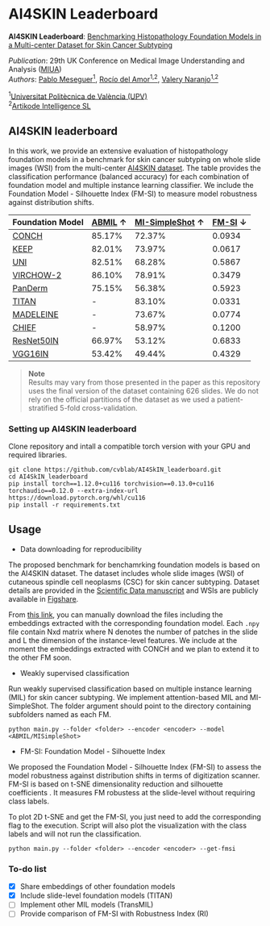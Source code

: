# AI4SKIN Leaderboard

**AI4SKIN Leaderboard**: [Benchmarking Histopathology Foundation Models in a Multi-center Dataset for Skin Cancer Subtyping](https://doi.org/10.1007/978-3-031-98688-8_2)

_Publication_: 29th UK Conference on Medical Image Understanding and Analysis ([MIUA](https://conferences.leeds.ac.uk/miua/))  
_Authors_: [Pablo Meseguer<sup>1</sup>](https://scholar.google.es/citations?user=4r9lgdAAAAAJ&hl=es&oi=ao), [Rocío del Amor<sup>1,2</sup>](https://scholar.google.es/citations?user=CPCZPNkAAAAJ&hl=es&oi=ao), [Valery Naranjo<sup>1,2</sup>](https://scholar.google.com/citations?user=jk4XsG0AAAAJ&hl=es&oi=ao)

<sup>1</sup>[Universitat Politècnica de València (UPV)](https://www.upv.es/)  
<sup>2</sup>[Artikode Intelligence SL](https://www.artikode.com/)

## AI4SKIN leaderboard

In this work, we provide an extensive evaluation of histopathology foundation models in a benchmark for skin cancer subtyping on whole slide images (WSI) from the multi-center [AI4SKIN dataset](https://doi.org/10.1038/s41597-025-05108-3).
The table provides the classification performance (balanced accuracy) for each combination of foundation model and multiple instance learning classifier. We include the Foundation Model - Silhouette Index (FM-SI) to measure model robustness against distribution shifts.


| Foundation Model                                         | [ABMIL](https://proceedings.mlr.press/v80/ilse18a.html) ↑ | [MI-SimpleShot](https://doi.org/10.1038/s41591-024-02857-3) ↑ | [FM-SI](https://doi.org/10.1007/978-3-031-98688-8_2) ↓ |
|----------------------------------------------------------|-----------------------------------------------------------|---------------------------------------------------------------|--------------------------------------------------------|
| [CONCH](https://doi.org/10.1038/s41591-024-02856-4)      | 85.17%                                                    | 72.37%                                                        | 0.0934                                                 |
| [KEEP](https://doi.org/10.48550/arXiv.2412.13126)        | 82.01%                                                    | 73.97%                                                        | 0.0617                                                 |
| [UNI](https://doi.org/10.1038/s41591-024-02857-3)        | 82.51%                                                    | 68.28%                                                        | 0.5867                                                 |
| [VIRCHOW-2](https://doi.org/10.48550/arXiv.2408.00738)   | 86.10%                                                    | 78.91%                                                        | 0.3479                                                 |
| [PanDerm](https://doi.org/10.1038/s41591-025-03747-y)    | 75.15%                                                    | 56.38%                                                        | 0.5923                                                 |
| [TITAN](https://doi.org/10.48550/arXiv.2411.19666)       | -                                                         | 83.10%                                                        | 0.0331                                                 |
| [MADELEINE](https://doi.org/10.1007/978-3-031-73414-4_2) | -                                                         | 73.67%                                                        | 0.0774                                                 |
| [CHIEF](https://doi.org/10.1038/s41586-024-07894-z)      | -                                                         | 58.97%                                                        | 0.1200                                                 |
| [ResNet50IN](https://doi.org/10.1109/CVPR.2016.90)       | 66.97%                                                    | 53.12%                                                        | 0.6833                                                 |
| [VGG16IN](https://doi.org/10.48550/arXiv.1409.1556)      | 53.42%                                                    | 49.44%                                                        | 0.4329                                                 |



> **Note**  
> Results may vary from those presented in the paper as this repository uses the final version of the dataset containing 626 slides. We do not rely on the official partitions of the dataset as we used a patient-stratified 5-fold cross-validation. 

### Setting up AI4SKIN leaderboard

Clone repository and intall a compatible torch version with your GPU and required libraries.

```
git clone https://github.com/cvblab/AI4SkIN_leaderboard.git
cd AI4SkIN_leaderboard
pip install torch==1.12.0+cu116 torchvision==0.13.0+cu116 torchaudio==0.12.0 --extra-index-url https://download.pytorch.org/whl/cu116
pip install -r requirements.txt
```

## Usage

* Data downloading for reproducibility

The proposed benchmark for benchamrking foundation models is based on the AI4SKIN dataset. The dataset includes whole slide images (WSI) of cutaneous spindle cell neoplasms (CSC) for skin cancer subtyping. Dataset details are provided in the [Scientific Data manuscript](https://doi.org/10.1038/s41597-025-05108-3) and WSIs are publicly available in [Figshare](https://doi.org/10.6084/m9.figshare.27118035).

From [this link](https://upvedues-my.sharepoint.com/:f:/g/personal/pabmees_upv_edu_es/EnVgZJtckMdJoPvDnqd3REUB_Oany7p6zFlQIwm3MQBLow?e=Mr8Sfg), you can manually download the files including the embeddings extracted with the corresponding foundation model. Each `.npy` file contain Nxd matrix where N denotes the number of patches in the slide and L the dimension of the instance-level features. We include at the moment the embeddings extracted with CONCH and we plan to extend it to the other FM soon. 

* Weakly supervised classification 

Run weakly supervised classification based on multiple instance learning (MIL) for skin cancer subtyping. We implement attention-based MIL and MI-SimpleShot. The folder argument should point to the directory containing subfolders named as each FM.
```
python main.py --folder <folder> --encoder <encoder> --model <ABMIL/MISimpleShot>
```

* FM-SI: Foundation Model - Silhouette Index

We proposed the Foundation Model - Silhouette Index (FM-SI) to assess the model robustness against distribution shifts in terms of digitization scanner. FM-SI is based on t-SNE  dimensionality reduction and silhouette coefficients . It measures FM robustess at the slide-level without requiring class labels.

To plot 2D t-SNE and get the FM-SI, you just need to add the corresponding flag to the execution. Script will also plot the visualization with the class labels and will not run the classification. 

```
python main.py --folder <folder> --encoder <encoder> --get-fmsi
```

### To-do list

- [x] Share embeddings of other foundation models
- [x] Include slide-level foundation models (TITAN)
- [ ] Implement other MIL models (TransMIL)
- [ ] Provide comparison of FM-SI with Robustness Index (RI)